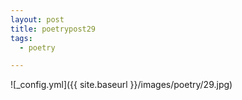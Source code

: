 ```yaml
---
layout: post
title: poetrypost29
tags:
  - poetry

---
```




![_config.yml]({{ site.baseurl }}/images/poetry/29.jpg)

